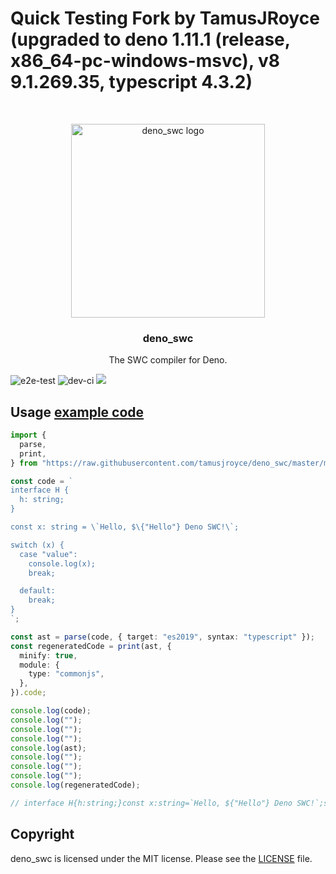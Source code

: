 # Quick Testing Fork by TamusJRoyce (upgraded to deno 1.11.1 (release, x86_64-pc-windows-msvc), v8 9.1.269.35, typescript 4.3.2)

<br />
<p align="center">
  <a href="https://github.com/divy-beta/deno_swc">
    <img src="https://raw.githubusercontent.com/nestdotland/deno_swc/master/assets/deno_swc.png" alt="deno_swc logo" width="310">
  </a>
  <h3 align="center">deno_swc</h3>

<p align="center">
    The SWC compiler for Deno.
 </p>
</p>

![e2e-test](https://github.com/nestdotland/deno_swc/workflows/e2e-test/badge.svg)
![dev-ci](https://github.com/nestdotland/deno_swc/workflows/dev-ci/badge.svg)
![](https://img.shields.io/github/v/release/nestdotland/deno_swc?style=plastic)

## Usage [example code](./examples/print.ts)

```typescript
import {
  parse,
  print,
} from "https://raw.githubusercontent.com/tamusjroyce/deno_swc/master/mod.ts";

const code = `
interface H {
  h: string;
}

const x: string = \`Hello, $\{"Hello"} Deno SWC!\`;

switch (x) {
  case "value":
    console.log(x);
    break;

  default:
    break;
}
`;

const ast = parse(code, { target: "es2019", syntax: "typescript" });
const regeneratedCode = print(ast, {
  minify: true,
  module: {
    type: "commonjs",
  },
}).code;

console.log(code);
console.log("");
console.log("");
console.log("");
console.log(ast);
console.log("");
console.log("");
console.log("");
console.log(regeneratedCode);

// interface H{h:string;}const x:string=`Hello, ${"Hello"} Deno SWC!`;switch(x){case "value":console.log(x);break;default:break}
```

## Copyright

deno_swc is licensed under the MIT license. Please see the [LICENSE](LICENSE)
file.
